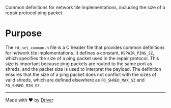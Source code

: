 <!--------------------------------------------------------------------------------->
<!-- IMPORTANT: This file is auto-generated by Driver (https://driver.ai). -------->
<!-- Manual edits may be overwritten on future commits. --------------------------->
<!--------------------------------------------------------------------------------->

Common definitions for network tile implementations, including the size of a repair protocol ping packet.

# Purpose
The `fd_net_common.h` file is a C header file that provides common definitions for network tile implementations. It defines a constant, `REPAIR_PING_SZ`, which specifies the size of a ping packet used in the repair protocol. This size is important because ping packets are routed to the same port as shreds, and the packet size is used to interpret the payload. The definition ensures that the size of a ping packet does not conflict with the sizes of valid shreds, which are defined elsewhere as `FD_SHRED_MAX_SZ` and `FD_SHRED_MIN_SZ`.

---
Made with ❤️ by [Driver](https://www.driver.ai/)